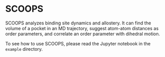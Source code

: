 # SCOOPS
SCOOPS analyzes binding site dynamics and allostery. It can find the volume of a pocket in an MD trajectory, suggest atom-atom distances as order parameters, and correlate an order parameter with dihedral motion.

To see how to use SCOOPS, please read the Jupyter notebook in the `example` directory.